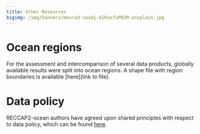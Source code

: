 ```yaml
---
title: Other Resources
bigimg: /img/banners/mourad-saadi-6IRusfuPBJM-unsplash.jpg
---
```


# Ocean regions

For the assessment and intercomparison of several data products, globally available results were split into ocean regions. A shape file with region boundaries is available [here](link to file).

# Data policy

RECCAP2-ocean authors have agreed upon shared principles with respect to data policy, which can be found [here](documents/DATA_POLICY_RECCAP2-ocean.pdf).
